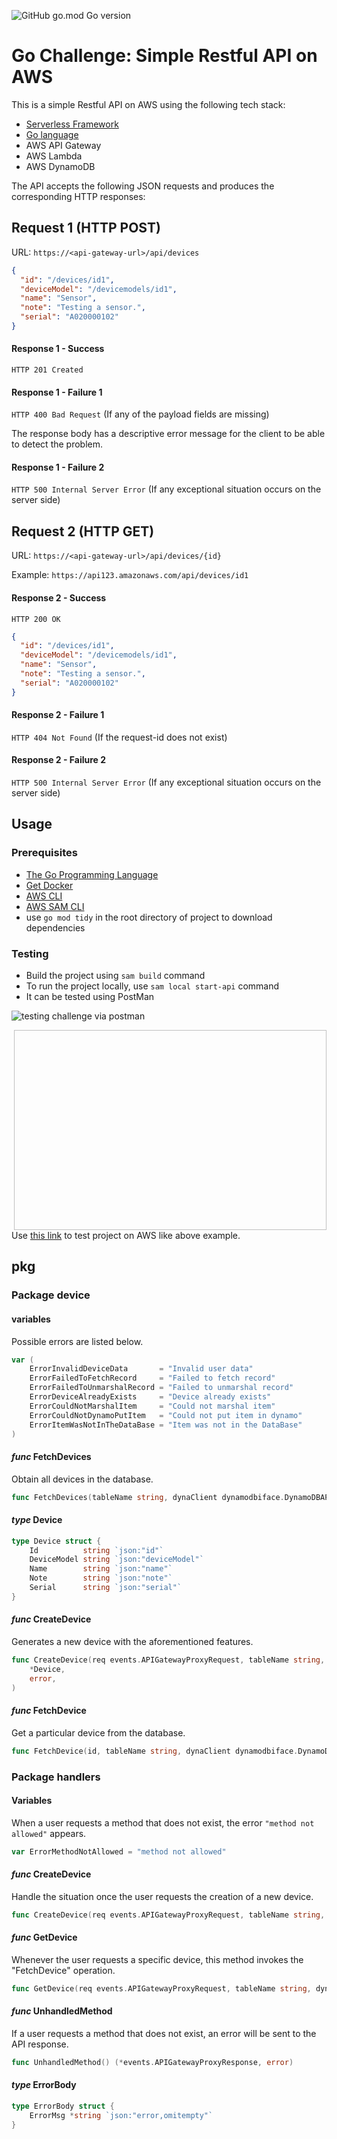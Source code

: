 ![GitHub go.mod Go version](https://img.shields.io/github/go-mod/go-version/hosseinpirhadi/go-challenge)


# Go Challenge: Simple Restful API on AWS

This is a simple Restful API on AWS using the following tech stack:

- [Serverless Framework](https://serverless.com/)
- [Go language](https://golang.org/)
- AWS API Gateway
- AWS Lambda
- AWS DynamoDB

The API accepts the following JSON requests and produces the corresponding HTTP responses:

## Request 1 (HTTP POST)

URL: `https://<api-gateway-url>/api/devices`
```json
{
  "id": "/devices/id1",
  "deviceModel": "/devicemodels/id1",
  "name": "Sensor",
  "note": "Testing a sensor.",
  "serial": "A020000102"
}
```
#### Response 1 - Success
`HTTP 201 Created`

#### Response 1 - Failure 1
`HTTP 400 Bad Request` (If any of the payload fields are missing)

The response body has a descriptive error message for the client to be able to detect the problem.

#### Response 1 - Failure 2
`HTTP 500 Internal Server Error` (If any exceptional situation occurs on the server side)

## Request 2 (HTTP GET)

URL: `https://<api-gateway-url>/api/devices/{id}`

Example: `https://api123.amazonaws.com/api/devices/id1`

#### Response 2 - Success
`HTTP 200 OK`
```json
{
  "id": "/devices/id1",
  "deviceModel": "/devicemodels/id1",
  "name": "Sensor",
  "note": "Testing a sensor.",
  "serial": "A020000102"
}
```

#### Response 2 - Failure 1
`HTTP 404 Not Found` (If the request-id does not exist)

#### Response 2 - Failure 2
`HTTP 500 Internal Server Error` (If any exceptional situation occurs on the server side)

## Usage

### Prerequisites
- [The Go Programming Language](https://go.dev/doc/install)
- [Get Docker](https://docs.docker.com/get-docker/)
- [AWS CLI](https://docs.aws.amazon.com/cli/latest/userguide/getting-started-install.html)
- [AWS SAM CLI](https://docs.aws.amazon.com/serverless-application-model/latest/developerguide/serverless-sam-cli-install.html)
- use `go mod tidy` in the root directory of project to download dependencies

### Testing
- Build the project using `sam build` command
- To run the project locally, use `sam local start-api` command
- It can be tested using PostMan

![testing challenge via postman](./testing.gif?raw=true)

<p><img align="right" src"https://github.com/hosseinpirhadi/go-challenge/blob/main/testing.gif" width="500" height="320" /> </p>


Use [this link](https://8xsnc3ax5l.execute-api.us-east-1.amazonaws.com/staging/) to test project on AWS like above example.

## pkg

### Package device

#### variables
Possible errors are listed below.
```go
var (
    ErrorInvalidDeviceData       = "Invalid user data"
    ErrorFailedToFetchRecord     = "Failed to fetch record"
    ErrorFailedToUnmarshalRecord = "Failed to unmarshal record"
    ErrorDeviceAlreadyExists     = "Device already exists"
    ErrorCouldNotMarshalItem     = "Could not marshal item"
    ErrorCouldNotDynamoPutItem   = "Could not put item in dynamo"
    ErrorItemWasNotInTheDataBase = "Item was not in the DataBase"
)
```

#### _func_ FetchDevices
Obtain all devices in the database.
```go
func FetchDevices(tableName string, dynaClient dynamodbiface.DynamoDBAPI) (*[]Device, error)
```

#### _type_ Device
```go
type Device struct {
    Id          string `json:"id"`
    DeviceModel string `json:"deviceModel"`
    Name        string `json:"name"`
    Note        string `json:"note"`
    Serial      string `json:"serial"`
}
```

#### _func_ CreateDevice
Generates a new device with the aforementioned features.
```go
func CreateDevice(req events.APIGatewayProxyRequest, tableName string, dynaClient dynamodbiface.DynamoDBAPI) (
    *Device,
    error,
)
```

#### _func_ FetchDevice
Get a particular device from the database.
```go
func FetchDevice(id, tableName string, dynaClient dynamodbiface.DynamoDBAPI) (*Device, error)
```

### Package handlers

#### Variables
When a user requests a method that does not exist, the error `"method not allowed"` appears.
```go
var ErrorMethodNotAllowed = "method not allowed"
```

#### _func_ CreateDevice 
Handle the situation once the user requests the creation of a new device.
```go
func CreateDevice(req events.APIGatewayProxyRequest, tableName string, dynaClient dynamodbiface.DynamoDBAPI) (*events.APIGatewayProxyResponse, error)
```

#### _func_ GetDevice 
Whenever the user requests a specific device, this method invokes the "FetchDevice" operation.
```go
func GetDevice(req events.APIGatewayProxyRequest, tableName string, dynaClient dynamodbiface.DynamoDBAPI) (*events.APIGatewayProxyResponse, error)
```

#### _func_ UnhandledMethod
If a user requests a method that does not exist, an error will be sent to the API response.
```go
func UnhandledMethod() (*events.APIGatewayProxyResponse, error)
```

#### _type_ ErrorBody
```go
type ErrorBody struct {
    ErrorMsg *string `json:"error,omitempty"`
}
```
